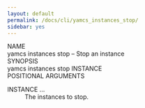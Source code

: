 ```yaml
---
layout: default
permalink: /docs/cli/yamcs_instances_stop/
sidebar: yes
---
```


<div class="man-title">NAME</div>
<div class="man-section">
    yamcs instances stop &ndash; Stop an instance
</div>

<div class="man-title">SYNOPSIS</div>
<div class="man-synopsis">
    yamcs instances stop INSTANCE
</div>

<div class="man-title">POSITIONAL ARGUMENTS</div>
<div class="man-section">
    <dl>
        <dt class="arg">INSTANCE ...</dt>
        <dd>The instances to stop.</dd>
    </dl>
</div>
